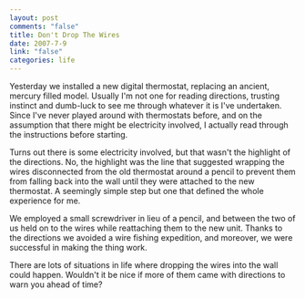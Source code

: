 ```yaml
--- 
layout: post
comments: "false"
title: Don't Drop The Wires
date: 2007-7-9
link: "false"
categories: life
---
```

Yesterday we installed a new digital thermostat, replacing an ancient, mercury filled model.  Usually I'm not one for reading directions, trusting instinct and dumb-luck to see me through whatever it is I've undertaken.  Since I've never played around with thermostats before, and on the assumption that there might be electricity involved, I actually read through the instructions before starting.

Turns out there is some electricity involved, but that wasn't the highlight of the directions.  No, the highlight was the line that suggested wrapping the wires disconnected from the old thermostat around a pencil to prevent them from falling back into the wall until they were attached to the new thermostat.  A seemingly simple step but one that defined the whole experience for me.

We employed a small screwdriver in lieu of a pencil, and between the two of us held on to the wires while reattaching them to the new unit.  Thanks to the directions we avoided a wire fishing expedition, and moreover, we were successful in making the thing work.

There are lots of situations in life where dropping the wires into the wall could happen.  Wouldn't it be nice if more of them came with directions to warn you ahead of time?
